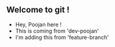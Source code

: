 ## Welcome to git !

- Hey, Poojan here !
- This is coming from 'dev-poojan'
- I'm adding this from 'feature-branch'

